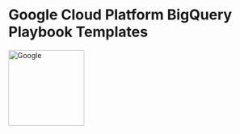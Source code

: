 # Google Cloud Platform BigQuery Playbook Templates

<img src="https://raw.githubusercontent.com/Azure/Azure-Sentinel/master/Logos/google_logo.svg" alt="Google" style="width:150px; height:150px"/>